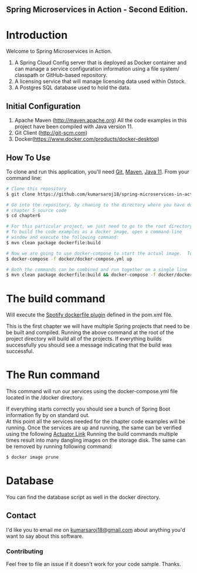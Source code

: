 ## Spring Microservices in Action - Second Edition.

# Introduction
Welcome to Spring Microservices in Action.

1.  A Spring Cloud Config server that is deployed as Docker container and can manage a service configuration information using a file system/ classpath or GitHub-based repository.
2.  A licensing service that will manage licensing data used within Ostock.
3.  A Postgres SQL database used to hold the data.

## Initial Configuration
1.	Apache Maven (http://maven.apache.org)  All the code examples in this project have been compiled with Java version 11.
2.	Git Client (http://git-scm.com)
3.  Docker(https://www.docker.com/products/docker-desktop)

## How To Use

To clone and run this application, you'll need [Git](https://git-scm.com), [Maven](https://maven.apache.org/), [Java 11](https://www.oracle.com/technetwork/java/javase/downloads/jdk11-downloads-5066655.html). From your command line:

```bash
# Clone this repository
$ git clone https://github.com/kumarsaroj18/spring-microservices-in-action

# Go into the repository, by chaning to the directory where you have downloaded the 
# chapter 5 source code
$ cd chapter6

# For this particular project, we just need to go to the root directory of the project
# To build the code examples as a docker image, open a command-line 
# window and execute the following command:
$ mvn clean package dockerfile:build

# Now we are going to use docker-compose to start the actual image.  To start the docker image, stay in the directory containing  your chapter 5 source code and  Run the following command: 
$ docker-compose -f docker/docker-compose.yml up

# Both the commands can be combined and run together on a single line
$ mvn clean package dockerfile:build && docker-compose -f docker/docker-compose.yml up --remove-orphans
```

# The build command

Will execute the [Spotify dockerfile plugin](https://github.com/spotify/dockerfile-maven) defined in the pom.xml file.

This is the first chapter we will have multiple Spring projects that need to be be built and compiled.  Running the above command at the root of the project directory will build all of the projects.  If everything builds successfully you should see a message indicating that the build was successful.

# The Run command

This command will run our services using the docker-compose.yml file located in the /docker directory.

If everything starts correctly you should see a bunch of Spring Boot information fly by on standard out.  
At this point all the services needed for the chapter code examples will be running.
Once the services are up and running, the same can be verified using the following [Actuator Link](http://localhost:8080/actuator/env)
Running the build commands multiple times result into many dangling images on the storage disk.
The same can be removed by running following command:
```bash
$ docker image prune
```

# Database
You can find the database script as well in the docker directory.

## Contact

I'd like you to email me on <kumarsaroj18@gmail.com> about anything you'd want to say about this software.

### Contributing
Feel free to file an issue if it doesn't work for your code sample. Thanks.
